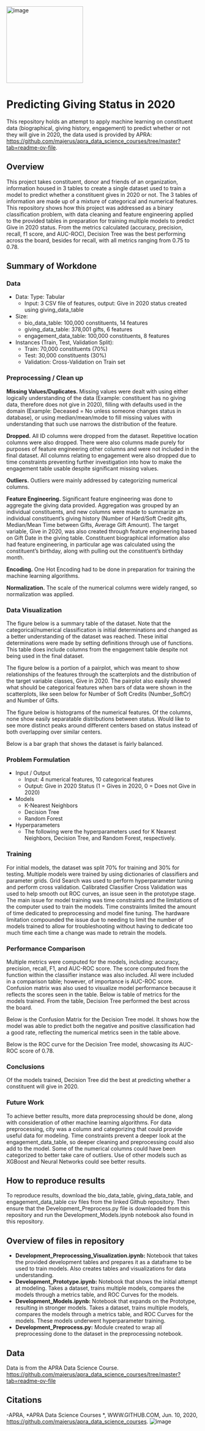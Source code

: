 <img width="200" alt="image" src="https://github.com/rttle/Bank-Churn-Kaggle-Challenge/assets/143844181/dbbeb760-7ac3-4d53-84ce-a08071725da1">

# Predicting Giving Status in 2020
This repository holds an attempt to apply machine learning on constituent data (biographical, giving history, engagement) to predict whether or not they will give in 2020, the data used is provided by APRA: https://github.com/majerus/apra_data_science_courses/tree/master?tab=readme-ov-file.

## Overview
This project takes constituent, donor and friends of an organization, information housed in 3 tables to create a single dataset used to train a model to predict whether a constituent gives in 2020 or not. The 3 tables of information are made up of a mixture of categorical and numerical features. This repository shows how this project was addressed as a binary classification problem, with data cleaning and feature engineering applied to the provided tables in preparation for training multiple models to predict Give in 2020 status. From the metrics calculated (accuracy, precision, recall, f1 score, and AUC-ROC), Decision Tree was the best performing across the board, besides for recall, with all metrics ranging from 0.75 to 0.78.

## Summary of Workdone
### Data
- Data: Type: Tabular
  - Input: 3 CSV file of features, output: Give in 2020 status created using giving_data_table
- Size: 
  - bio_data_table: 100,000 constituents, 14 features
  - giving_data_table: 378,001 gifts, 6 features
  - engagement_data_table: 100,000 constituents, 8 features
- Instances (Train, Test, Validation Split): 
  - Train: 70,000 constituents (70%)
  - Test: 30,000 constituents (30%)
  - Validation: Cross-Validation on Train set
 
### Preprocessing / Clean up
**Missing Values/Duplicates.** Missing values were dealt with using either logically understanding of the data (Example: constituent has no giving data, therefore does not give in 2020), filling with defaults used in the domain (Example: Deceased = No unless someone changes status in database), or using median/mean/mode to fill missing values with understanding that such use narrows the distribution of the feature.

**Dropped.** All ID columns were dropped from the dataset. Repetitive location columns were also dropped. There were also columns made purely for purposes of feature engineering other columns and were not included in the final dataset. All columns relating to engagement were also dropped due to time constraints preventing further investigation into how to make the engagement table usable despite significant missing values.

**Outliers.** Outliers were mainly addressed by categorizing numerical columns. 

**Feature Engineering.** Significant feature engineering was done to aggregate the giving data provided. Aggregation was grouped by an individual constituents, and new columns were made to summarize an individual constituent’s giving history (Number of Hard/Soft Credit gifts, Median/Mean Time between Gifts, Average Gift Amount). The target variable, Give in 2020, was also created through feature engineering based on Gift Date in the giving table. Constituent biographical information also had feature engineering, in particular age was calculated using the constituent’s birthday, along with pulling out the constituent’s birthday month.

**Encoding.** One Hot Encoding had to be done in preparation for training the machine learning algorithms.

**Normalization.** The scale of the numerical columns were widely ranged, so normalization was applied.


### Data Visualization
The figure below is a summary table of the dataset. Note that the categorical/numerical classification is initial determinations and changed as a better understanding of the dataset was reached. These initial determinations were made by setting definitions through use of functions. This table does include columns from the engagement table despite not being used in the final dataset.
 

The figure below is a portion of a pairplot, which was meant to show relationships of the features through the scatterplots and the distribution of the target variable classes, Give in 2020. The pairplot also easily showed what should be categorical features when bars of data were shown in the scatterplots, like seen below for Number of Soft Credits (Number_SoftCr) and Number of Gifts. 

  

The figure below is histograms of the numerical features. Of the columns, none show easily separatable distributions between status. Would like to see more distinct peaks around different centers based on status instead of both overlapping over similar centers. 

  

Below is a bar graph that shows the dataset is fairly balanced.

  


### Problem Formulation
- Input / Output
  - Input: 4 numerical features, 10 categorical features
  - Output: Give in 2020 Status (1 = Gives in 2020, 0 = Does not Give in 2020)
- Models 
  - K-Nearest Neighbors
  - Decision Tree
  - Random Forest
- Hyperparameters
  - The following were the hyperparameters used for K Nearest Neighbors, Decision Tree, and Random Forest, respectively. 
 

### Training
For initial models, the dataset was split 70% for training and 30% for testing. Multiple models were trained by using dictionaries of classifiers and parameter grids. Grid Search was used to perform hyperparameter tuning and perform cross validation. Calibrated Classifier Cross Validation was used to help smooth out ROC curves, an issue seen in the prototype stage. 
The main issue for model training was time constraints and the limitations of the computer used to train the models. Time constraints limited the amount of time dedicated to preprocessing and model fine tuning. The hardware limitation compounded the issue due to needing to limit the number of models trained to allow for troubleshooting without having to dedicate too much time each time a change was made to retrain the models.

### Performance Comparison
Multiple metrics were computed for the models, including: accuracy, precision, recall, F1, and AUC-ROC score. The score computed from the function within the classifier instance was also included. All were included in a comparison table; however, of importance is AUC-ROC score. Confusion matrix was also used to visualize model performance because it reflects the scores seen in the table.
Below is table of metrics for the models trained. From the table, Decision Tree performed the best across the board.

 

Below is the Confusion Matrix for the Decision Tree model. It shows how the model was able to predict both the negative and positive classification had a good rate, reflecting the numerical metrics seen in the table above.

 

Below is the ROC curve for the Decision Tree model, showcasing its AUC-ROC score of 0.78.
 

### Conclusions
Of the models trained, Decision Tree did the best at predicting whether a constituent will give in 2020.  

### Future Work
To achieve better results, more data preprocessing should be done, along with consideration of other machine learning algorithms. For data preprocessing, city was a column and categorizing that could provide useful data for modeling. Time constraints prevent a deeper look at the engagement_data_table, so deeper cleaning and preprocessing could also add to the model. Some of the numerical columns could have been categorized to better take care of outliers. Use of other models such as XGBoost and Neural Networks could see better results.

## How to reproduce results
To reproduce results, download the bio_data_table, giving_data_table, and engagement_data_table csv files from the linked Github repository. Then ensure that the Development_Preprocess.py file is downloaded from this repository and run the Development_Models.ipynb notebook also found in this repository.

## Overview of files in repository
- **Development_Preprocessing_Visualization.ipynb:** Notebook that takes the provided development tables and prepares it as a dataframe to be used to train models. Also creates tables and visualizations for data understanding.
- **Development_Prototype.ipynb:** Notebook that shows the initial attempt at modeling. Takes a dataset, trains multiple models, compares the models through a metrics table, and ROC Curves for the models.
- **Development_Models.ipynb:** Notebook that expands on the Prototype, resulting in stronger models. Takes a dataset, trains multiple models, compares the models through a metrics table, and ROC Curves for the models. These models underwent hyperparameter training.
- **Development_Preprocess.py:** Module created to wrap all preprocessing done to the dataset in the preprocessing notebook. 

## Data
Data is from the APRA Data Science Course. https://github.com/majerus/apra_data_science_courses/tree/master?tab=readme-ov-file

## Citations
-APRA, *APRA Data Science Courses *, WWW.GITHUB.COM, Jun. 10, 2020, https://github.com/majerus/apra_data_science_courses.
![image](https://github.com/user-attachments/assets/e255f7f5-636c-495e-b963-0164a8d2eab3)
